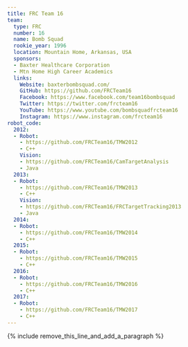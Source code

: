 ```yaml
---
title: FRC Team 16
team:
  type: FRC
  number: 16
  name: Bomb Squad
  rookie_year: 1996
  location: Mountain Home, Arkansas, USA
  sponsors:
  - Baxter Healthcare Corporation
  - Mtn Home High Career Academics
  links:
    Website: baxterbombsquad.com/
    GitHub: https://github.com/FRCTeam16
    Facebook: https://www.facebook.com/team16bombsquad
    Twitter: https://twitter.com/frcteam16
    YouTube: https://www.youtube.com/bombsquadfrcteam16
    Instagram: https://www.instagram.com/frcteam16
robot_code:
  2012:
  - Robot:
    - https://github.com/FRCTeam16/TMW2012
    - C++
    Vision:
    - https://github.com/FRCTeam16/CamTargetAnalysis
    - Java
  2013:
  - Robot:
    - https://github.com/FRCTeam16/TMW2013
    - C++
    Vision:
    - https://github.com/FRCTeam16/FRCTargetTracking2013
    - Java
  2014:
  - Robot:
    - https://github.com/FRCTeam16/TMW2014
    - C++
  2015:
  - Robot:
    - https://github.com/FRCTeam16/TMW2015
    - C++
  2016:
  - Robot:
    - https://github.com/FRCTeam16/TMW2016
    - C++
  2017:
  - Robot:
    - https://github.com/FRCTeam16/TMW2017
    - C++
---
```


{% include remove_this_line_and_add_a_paragraph %}